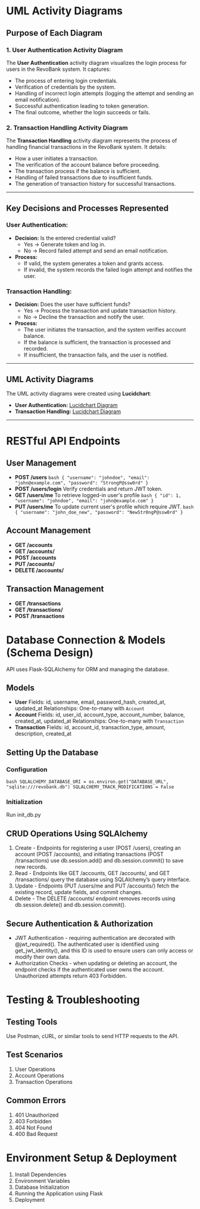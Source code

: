 # UML Activity Diagrams

## Purpose of Each Diagram

### 1. User Authentication Activity Diagram
The **User Authentication** activity diagram visualizes the login process for users in the RevoBank system. It captures:
- The process of entering login credentials.
- Verification of credentials by the system.
- Handling of incorrect login attempts (logging the attempt and sending an email notification).
- Successful authentication leading to token generation.
- The final outcome, whether the login succeeds or fails.

### 2. Transaction Handling Activity Diagram
The **Transaction Handling** activity diagram represents the process of handling financial transactions in the RevoBank system. It details:
- How a user initiates a transaction.
- The verification of the account balance before proceeding.
- The transaction process if the balance is sufficient.
- Handling of failed transactions due to insufficient funds.
- The generation of transaction history for successful transactions.

---

## Key Decisions and Processes Represented

### User Authentication:
- **Decision:** Is the entered credential valid?
  - Yes → Generate token and log in.
  - No → Record failed attempt and send an email notification.
- **Process:** 
  - If valid, the system generates a token and grants access.
  - If invalid, the system records the failed login attempt and notifies the user.

### Transaction Handling:
- **Decision:** Does the user have sufficient funds?
  - Yes → Process the transaction and update transaction history.
  - No → Decline the transaction and notify the user.
- **Process:**
  - The user initiates the transaction, and the system verifies account balance.
  - If the balance is sufficient, the transaction is processed and recorded.
  - If insufficient, the transaction fails, and the user is notified.

---

## UML Activity Diagrams
The UML activity diagrams were created using **Lucidchart**:
- **User Authentication:** [Lucidchart Diagram](https://lucid.app/lucidchart/e0641486-acc9-4f04-b759-d0b92dcd568a/edit?viewport_loc=-24%2C-64%2C1730%2C1001%2C0_0&invitationId=inv_41aaa07b-f7cc-44d3-9419-ce6a93b1eeb5)
- **Transaction Handling:** [Lucidchart Diagram](https://lucid.app/lucidchart/afdb94bf-f4ec-40e0-84c1-3ac1ec25fcc0/edit?viewport_loc=420%2C-25%2C1617%2C936%2C0_0&invitationId=inv_4dbfd3cf-634b-4c6f-8cda-576621a6ad42)

---
# RESTful API Endpoints
## User Management
- **POST /users**
``bash
{
  "username": "johndoe",
  "email": "john@example.com",
  "password": "StrongP@ssw0rd"
}
``
- **POST /users/login**
Verify credentials and return JWT token.
- **GET /users/me**
To retrieve logged-in user's profile
``bash
{
  "id": 1,
  "username": "johndoe",
  "email": "john@example.com"
}
``
- **PUT /users/me**
To update current user's profile which require JWT.
``bash
{
  "username": "john_doe_new",
  "password": "NewStr0ngP@ssw0rd"
}
``

## Account Management
- **GET /accounts**
- **GET /accounts/<id>**
- **POST /accounts**
- **PUT /accounts/<id>**
- **DELETE /accounts/<id>**

## Transaction Management
- **GET /transactions**
- **GET /transactions/<id>**
- **POST /transactions**

# Database Connection & Models (Schema Design)
API uses Flask-SQLAlchemy for ORM and managing the database.

## Models
- **User**
  Fields: id, username, email, password_hash, created_at, updated_at
  Relationships: One-to-many with `Account`
- **Account**
  Fields: id, user_id, account_type, account_number, balance, created_at, updated_at
  Relationships: One-to-many with `Transaction`
- **Transaction**
  Fields: id, account_id, transaction_type, amount, description, created_at

## Setting Up the Database
### Configuration
``bash
SQLALCHEMY_DATABASE_URI = os.environ.get("DATABASE_URL", "sqlite:///revobank.db")
SQLALCHEMY_TRACK_MODIFICATIONS = False
``
### Initialization
Run init_db.py

## CRUD Operations Using SQLAlchemy
1. Create - Endpoints for registering a user (POST /users), creating an account (POST /accounts), and initiating transactions (POST /transactions) use db.session.add() and db.session.commit() to save new records.
2. Read - Endpoints like GET /accounts, GET /accounts/<id>, and GET /transactions/<id> query the database using SQLAlchemy’s query interface.
3. Update - Endpoints (PUT /users/me and PUT /accounts/<id>) fetch the existing record, update fields, and commit changes.
4. Delete - The DELETE /accounts/<id> endpoint removes records using db.session.delete() and db.session.commit().

## Secure Authentication & Authorization
- JWT Authentication - requiring authentication are decorated with @jwt_required(). The authenticated user is identified using get_jwt_identity(), and this ID is used to ensure users can only access or modify their own data.
- Authorization Checks - when updating or deleting an account, the endpoint checks if the authenticated user owns the account. Unauthorized attempts return 403 Forbidden.

# Testing & Troubleshooting
## Testing Tools
Use Postman, cURL, or similar tools to send HTTP requests to the API.

## Test Scenarios
1. User Operations
2. Account Operations
3. Transaction Operations

## Common Errors
1. 401 Unauthorized
2. 403 Forbidden
3. 404 Not Found
4. 400 Bad Request

# Environment Setup & Deployment
1. Install Dependencies
2. Environment Variables
3. Database Initialization
4. Running the Application using Flask
5. Deployment
  
